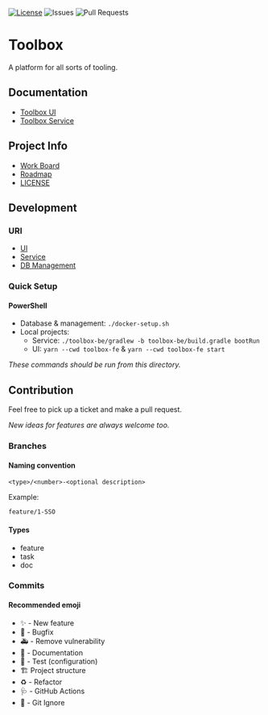 [![License](https://img.shields.io/badge/license-MIT-blue)](LICENSE.md)
![Issues](https://img.shields.io/github/issues/h3ar7b3a7/Toolbox)
![Pull Requests](https://img.shields.io/github/issues-pr-raw/h3ar7b3a7/Toolbox)

# Toolbox

A platform for all sorts of tooling.

## Documentation

- [Toolbox UI](toolbox-fe/README.md)
- [Toolbox Service](toolbox-be/README.md)

## Project Info

- [Work Board](https://github.com/users/H3AR7B3A7/projects/1/views/1)
- [Roadmap](Roadmap.md)
- [LICENSE](LICENSE.md)

## Development

### URI

- [UI](http://localhost:4200)
- [Service](http://localhost:8080)
- [DB Management](http://localhost:8081)

### Quick Setup

#### PowerShell

- Database & management: `./docker-setup.sh`
- Local projects:
    - Service: `./toolbox-be/gradlew -b toolbox-be/build.gradle bootRun`
    - UI: `yarn --cwd toolbox-fe` &  `yarn --cwd toolbox-fe start`

_These commands should be run from this directory._

[//]: # (TODO: Add spring & angular app to docker-compose)

## Contribution

Feel free to pick up a ticket and make a pull request.

_New ideas for features are always welcome too._

### Branches

#### Naming convention

`<type>/<number>-<optional description>`

Example:

`feature/1-SSO`

#### Types

- feature
- task
- doc

### Commits

#### Recommended emoji

- :sparkles: - New feature
- :bug: - Bugfix
- :ambulance: - Remove vulnerability
- :memo: - Documentation
- :microscope: - Test (configuration)
- :building_construction: Project structure
- :recycle: - Refactor
- :stethoscope: - GitHub Actions
- :see_no_evil: - Git Ignore